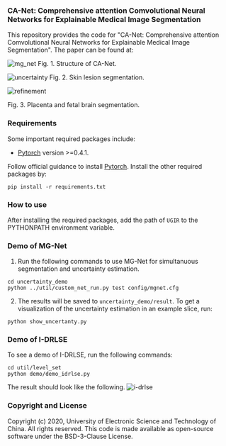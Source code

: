 ### CA-Net: Comprehensive attention Comvolutional Neural Networks for Explainable Medical Image Segmentation
This repository provides the code for "CA-Net: Comprehensive attention Comvolutional Neural Networks for Explainable Medical Image Segmentation". The paper can be found at: 

![mg_net](./pictures/canet.png)
Fig. 1. Structure of CA-Net.

![uncertainty](./pictures/uncertainty.png)
Fig. 2. Skin lesion segmentation.

![refinement](./pictures/refinement.png)

Fig. 3. Placenta and fetal brain segmentation.

### Requirements
Some important required packages include:
* [Pytorch][torch_link] version >=0.4.1.

Follow official guidance to install [Pytorch][torch_link]. Install the other required packages by:
```
pip install -r requirements.txt
```

[torch_link]:https://pytorch.org/

### How to use
After installing the required packages, add the path of `UGIR` to the PYTHONPATH environment variable. 
### Demo of MG-Net
1. Run the following commands to use MG-Net for simultanuous segmentation and uncertainty estimation. 
```
cd uncertainty_demo
python ../util/custom_net_run.py test config/mgnet.cfg
```
2. The results will be saved to `uncertainty_demo/result`. To get a visualization of the uncertainty estimation in an example slice, run: 
```
python show_uncertanty.py
```

### Demo of I-DRLSE
To see a demo of I-DRLSE, run the following commands:
```
cd util/level_set
python demo/demo_idrlse.py 
```
The result should look like the following.
![i-drlse](./pictures/i-drlse.png)

### Copyright and License
Copyright (c) 2020, University of Electronic Science and Technology of China.
All rights reserved. This code is made available as open-source software under the BSD-3-Clause License.
